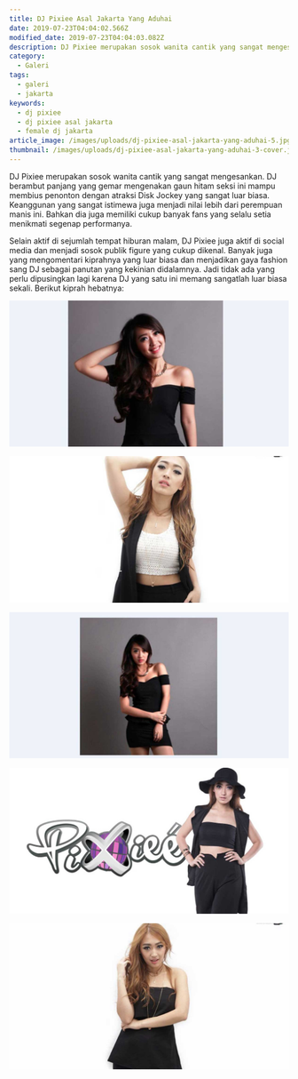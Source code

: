 ```yaml
---
title: DJ Pixiee Asal Jakarta Yang Aduhai
date: 2019-07-23T04:04:02.566Z
modified_date: 2019-07-23T04:04:03.082Z
description: DJ Pixiee merupakan sosok wanita cantik yang sangat mengesankan. DJ berambut panjang yang gemar mengenakan gaun hitam seksi ini mampu membius penonton.
category:
  - Galeri
tags:
  - galeri
  - jakarta
keywords:
  - dj pixiee
  - dj pixiee asal jakarta
  - female dj jakarta
article_image: /images/uploads/dj-pixiee-asal-jakarta-yang-aduhai-5.jpg
thumbnail: /images/uploads/dj-pixiee-asal-jakarta-yang-aduhai-3-cover.jpg
---
```

DJ Pixiee merupakan sosok wanita cantik yang sangat mengesankan. DJ berambut panjang yang gemar mengenakan gaun hitam seksi ini mampu membius penonton dengan atraksi Disk Jockey yang sangat luar biasa. Keanggunan yang sangat istimewa juga menjadi nilai lebih dari perempuan manis ini. Bahkan dia juga memiliki cukup banyak fans yang selalu setia menikmati segenap performanya.

Selain aktif di sejumlah tempat hiburan malam, DJ Pixiee juga aktif di social media dan menjadi sosok publik figure yang cukup dikenal. Banyak juga yang mengomentari kiprahnya yang luar biasa dan menjadikan gaya fashion sang DJ sebagai panutan yang kekinian didalamnya. Jadi tidak ada yang perlu dipusingkan lagi karena DJ yang satu ini memang sangatlah luar biasa sekali. Berikut kiprah hebatnya:

![DJ Pixiee Asal Jakarta Yang Aduhai](/images/uploads/dj-pixiee-asal-jakarta-yang-aduhai-3.jpg)

![DJ Pixiee Asal Jakarta Yang Aduhai](/images/uploads/dj-pixiee-asal-jakarta-yang-aduhai-5.jpg)

![DJ Pixiee Asal Jakarta Yang Aduhai](/images/uploads/dj-pixiee-asal-jakarta-yang-aduhai-4.jpg)

![DJ Pixiee Asal Jakarta Yang Aduhai](/images/uploads/dj-pixiee-asal-jakarta-yang-aduhai-2.jpg)

![DJ Pixiee Asal Jakarta Yang Aduhai](/images/uploads/dj-pixiee-asal-jakarta-yang-aduhai-1.jpg)
